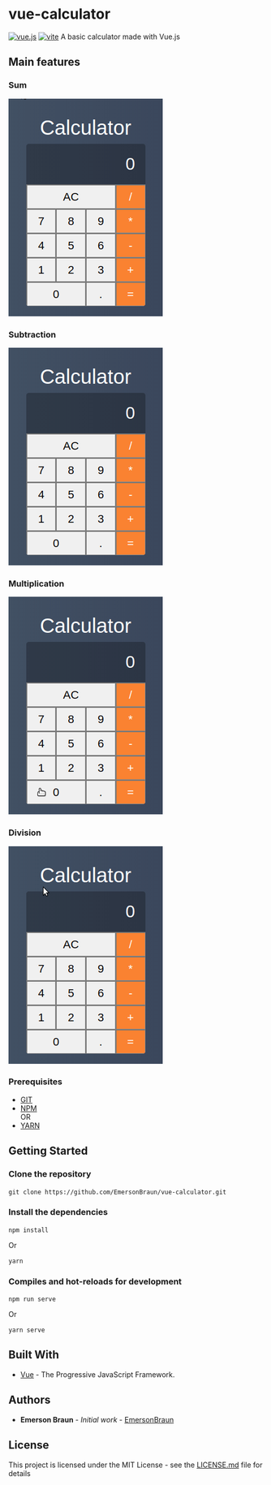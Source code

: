 # vue-calculator
<a href='https://github.com/shivamkapasia0' target="_blank"><img alt='vue.js' src='https://img.shields.io/badge/vue-100000?style=for-the-badge&logo=vue.js&logoColor=white&labelColor=black&color=black'/></a>
<a href='https://github.com/shivamkapasia0' target="_blank"><img alt='vite' src='https://img.shields.io/badge/vite-100000?style=for-the-badge&logo=vite&logoColor=white&labelColor=black&color=black'/></a>
A basic calculator made with Vue.js

## Main features
### Sum
![](./presentation/sum.gif)
### Subtraction
![](./presentation/sub.gif)
### Multiplication
![](./presentation/mult.gif)
### Division
![](./presentation/div.gif)

### Prerequisites

* [GIT](https://git-scm.com/)
* [NPM](https://www.npmjs.com/)  
OR
* [YARN](https://yarnpkg.com/)

## Getting Started
### Clone the repository
```
git clone https://github.com/EmersonBraun/vue-calculator.git
```

### Install the dependencies
```
npm install
```
Or
```
yarn
```

### Compiles and hot-reloads for development
```
npm run serve
```
Or
```
yarn serve
```

## Built With

* [Vue](https://vuejs.org/) - The Progressive JavaScript Framework.

## Authors

* **Emerson Braun** - *Initial work* - [EmersonBraun](https://github.com/EmersonBraun)

## License

This project is licensed under the MIT License - see the [LICENSE.md](LICENSE.md) file for details

